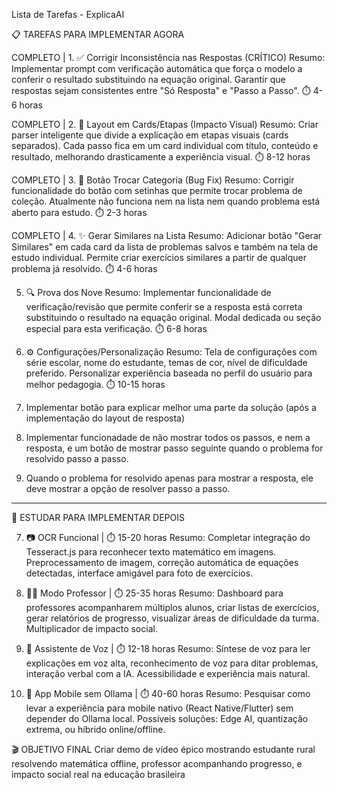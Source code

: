 Lista de Tarefas - ExplicaAI

📋 TAREFAS PARA IMPLEMENTAR AGORA

COMPLETO | 1. ✅ Corrigir Inconsistência nas Respostas (CRÍTICO)
Resumo: Implementar prompt com verificação automática que força o modelo a conferir o resultado substituindo na equação original. Garantir que respostas sejam consistentes entre "Só Resposta" e "Passo a Passo".
⏱️ 4-6 horas

COMPLETO | 2. 🎨 Layout em Cards/Etapas (Impacto Visual)
Resumo: Criar parser inteligente que divide a explicação em etapas visuais (cards separados). Cada passo fica em um card individual com título, conteúdo e resultado, melhorando drasticamente a experiência visual.
⏱️ 8-12 horas

COMPLETO | 3. 🔧 Botão Trocar Categoria (Bug Fix)
Resumo: Corrigir funcionalidade do botão com setinhas que permite trocar problema de coleção. Atualmente não funciona nem na lista nem quando problema está aberto para estudo.
⏱️ 2-3 horas

COMPLETO | 4. ✨ Gerar Similares na Lista 
Resumo: Adicionar botão "Gerar Similares" em cada card da lista de problemas salvos e também na tela de estudo individual. Permite criar exercícios similares a partir de qualquer problema já resolvido.
⏱️ 4-6 horas

5. 🔍 Prova dos Nove
Resumo: Implementar funcionalidade de verificação/revisão que permite conferir se a resposta está correta substituindo o resultado na equação original. Modal dedicada ou seção especial para esta verificação.
⏱️ 6-8 horas

6. ⚙️ Configurações/Personalização
Resumo: Tela de configurações com série escolar, nome do estudante, temas de cor, nível de dificuldade preferido. Personalizar experiência baseada no perfil do usuário para melhor pedagogia.
⏱️ 10-15 horas

7. Implementar botão para explicar melhor uma parte da solução (após a implementação do layout de resposta)

8. Implementar funcionadade de não mostrar todos os passos, e nem a resposta, e um botão de mostrar passo seguinte quando o problema for resolvido passo a passo.

9. Quando o problema for resolvido apenas para mostrar a resposta, ele deve mostrar a opção de resolver passo a passo.

------------------------------------------------------------------------------------------------------------------
🔬 ESTUDAR PARA IMPLEMENTAR DEPOIS

7. 📷 OCR Funcional | ⏱️ 15-20 horas
Resumo: Completar integração do Tesseract.js para reconhecer texto matemático em imagens. Preprocessamento de imagem, correção automática de equações detectadas, interface amigável para foto de exercícios.

8. 👨‍🏫 Modo Professor | ⏱️ 25-35 horas
Resumo: Dashboard para professores acompanharem múltiplos alunos, criar listas de exercícios, gerar relatórios de progresso, visualizar áreas de dificuldade da turma. Multiplicador de impacto social.

9. 🎤 Assistente de Voz | ⏱️ 12-18 horas
Resumo: Síntese de voz para ler explicações em voz alta, reconhecimento de voz para ditar problemas, interação verbal com a IA. Acessibilidade e experiência mais natural.

10. 📱 App Mobile sem Ollama | ⏱️ 40-60 horas
Resumo: Pesquisar como levar a experiência para mobile nativo (React Native/Flutter) sem depender do Ollama local. Possíveis soluções: Edge AI, quantização extrema, ou híbrido online/offline.

🎬 OBJETIVO FINAL
Criar demo de vídeo épico mostrando estudante rural resolvendo matemática offline, professor acompanhando progresso, e impacto social real na educação brasileira